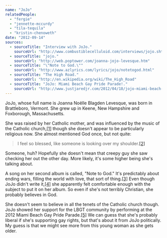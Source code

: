 ```yaml
---
name: "JoJo"
relatedPeople:
  - "fergie"
  - "jennette-mccurdy"
  - "tila-tequila"
  - "kristin-chenoweth"
date: "2012-09-14"
sources:
  - sourceTitle: "Interview with JoJo."
    sourceUrl: "http://www.combustiblecelluloid.com/interviews/jojo.shtml"
  - sourceTitle: "jojo."
    sourceUrl: "http://web.poptower.com/joanna-jojo-levesque.htm"
  - sourceTitle: "\"Note to God.\""
    sourceUrl: "http://www.azlyrics.com/lyrics/jojo/notetogod.html"
  - sourceTitle: "The High Road."
    sourceUrl: "http://en.wikipedia.org/wiki/The_High_Road"
  - sourceTitle: "JoJo: Miami Beach Gay Pride Parade!."
    sourceUrl: "http://www.justjaredjr.com/2012/04/18/jojo-miami-beach-gay-pride-parade/"
---
```


JoJo, whose full name is Joanna Noëlle Blagden Levesque, was born in Brattleboro, Vermont. She grew up in Keene, New Hampshire and Foxborough, Massachusetts.

She was raised by her Catholic mother, and was influenced by the music of the Catholic church,<a class="source-citation" href="#http://www.combustiblecelluloid.com/interviews/jojo.shtml" title="Interview with JoJo.">[1]</a> though she doesn't appear to be particularly religious now. She almost mentioned God once, but not quite:

>I feel so blessed, like someone is looking over my shoulder.<a class="source-citation" href="#http://web.poptower.com/joanna-jojo-levesque.htm" title="jojo.">[2]</a>

Someone, huh? Hopefully she doesn't mean that creepy guy she saw checking her out the other day. More likely, it's some higher being she's talking about.

A song on her second album is called, "Note to God." It's predictably about ending wars, filling the world with love, that sort of thing.<a class="source-citation" href="#http://www.azlyrics.com/lyrics/jojo/notetogod.html" title="&quot;Note to God.&quot;">[3]</a> Even though JoJo didn't write it,<a class="source-citation" href="#http://en.wikipedia.org/wiki/The_High_Road" title="The High Road.">[4]</a> she apparently felt comfortable enough with the subject to put it on her album. So even if she's not terribly Christian, she probably believes in God.

She doesn't seem to believe in all the tenets of the Catholic church though. JoJo showed her support for the LBGT community by performing at the 2012 Miami Beach Gay Pride Parade.<a class="source-citation" href="#http://www.justjaredjr.com/2012/04/18/jojo-miami-beach-gay-pride-parade/" title="JoJo: Miami Beach Gay Pride Parade!.">[5]</a> We can guess that she's probably liberal if she's supporting gay rights, but that's about it from JoJo politically. My guess is that we might see more from this young woman as she gets older.